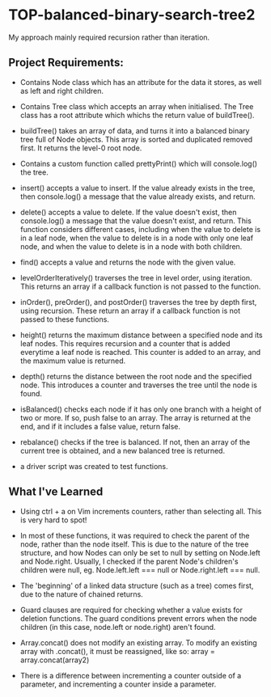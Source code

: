 # TOP-balanced-binary-search-tree2


My approach mainly required recursion rather than iteration.

## Project Requirements:

- Contains Node class which has an attribute for the data it stores, as well as left and right children.

- Contains Tree class which accepts an array when initialised. The Tree class has a root attribute which whichs the return value of buildTree().

- buildTree() takes an array of data, and turns it into a balanced binary tree full of Node objects. This array is sorted and duplicated removed first. It returns the level-0 root node. 

- Contains a custom function called prettyPrint() which will console.log() the tree.

- insert() accepts a value to insert. If the value already exists in the tree, then console.log() a message that the value already exists, and return.

- delete() accepts a value to delete. If the value doesn't exist, then console.log() a message that the value doesn't exist, and return. This function considers different cases, including when the value to delete is in a leaf node, when the value to delete is in a node with only one leaf node, and when the value to delete is in a node with both children. 

- find() accepts a value and returns the node with the given value. 

- levelOrderIteratively() traverses the tree in level order, using iteration. This returns an array if a callback function is not passed to the function. 

- inOrder(), preOrder(), and postOrder() traverses the tree by depth first, using recursion. These return an array if a callback function is not passed to these functions.

- height() returns the maximum distance between a specified node and its leaf nodes. This requires recursion and a counter that is added everytime a leaf node is reached. This counter is added to an array, and the maximum value is returned.

- depth() returns the distance between the root node and the specified node. This introduces a counter and traverses the tree until the node is found.

- isBalanced() checks each node if it has only one branch with a height of two or more. If so, push false to an array. The array is returned at the end, and if it includes a false value, return false.

- rebalance() checks if the tree is balanced. If not, then an array of the current tree is obtained, and a new balanced tree is returned.

- a driver script was created to test functions.

## What I've Learned

- Using ctrl + a on Vim increments counters, rather than selecting all. This is very hard to spot!

- In most of these functions, it was required to check the parent of the node, rather than the node itself. This is due to the nature of the tree structure, and how Nodes can only be set to null by setting on Node.left and Node.right. Usually, I checked if the parent Node's children's children were null, eg. Node.left.left === null or Node.right.left === null.

- The 'beginning' of a linked data structure (such as a tree) comes first, due to the nature of chained returns.

- Guard clauses are required for checking whether a value exists for deletion functions. The guard conditions prevent errors when the node children (in this case, node.left or node.right) aren't found.

- Array.concat() does not modify an existing array. To modify an existing array with .concat(), it must be reassigned, like so: array = array.concat(array2)

- There is a difference between incrementing a counter outside of a parameter, and incrementing a counter inside a parameter.